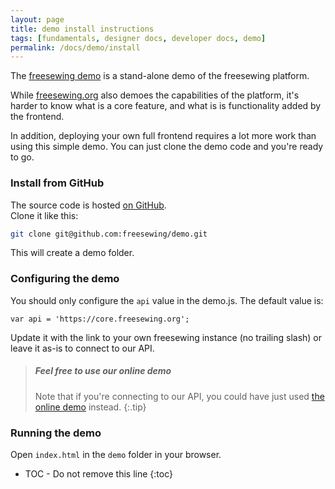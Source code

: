 ```yaml
---
layout: page
title: demo install instructions
tags: [fundamentals, designer docs, developer docs, demo]
permalink: /docs/demo/install
---
```


The [freesewing demo](https://demo.freesewing.org) is a stand-alone demo of the freesewing platform.

While [freesewing.org](https://freesewing.org) also demoes the capabilities of the platform, it's
harder to know what is a core feature, and what is is functionality added by the frontend.

In addition, deploying your own full frontend requires a lot more work than using this simple demo.
You can just clone the demo code and you're ready to go. 

### Install from GitHub

The source code is hosted [on GitHub](https://github.com/freesewing/demo).  
Clone it like this:

```sh
git clone git@github.com:freesewing/demo.git
```

This will create a demo folder.

### Configuring the demo

You should only configure the `api` value in the demo.js. 
The default value is:

```
var api = 'https://core.freesewing.org';
```

Update it with the link to your own freesewing instance (no trailing slash)
or leave it as-is to connect to our API.

> ##### Feel free to use our online demo
> 
> Note that if you're connecting to our API, you could have just used 
[the online demo](https://demo.freesewing.org) instead.
{:.tip}

### Running the demo

Open `index.html` in the `demo` folder in your browser.

* TOC - Do not remove this line
{:toc}

